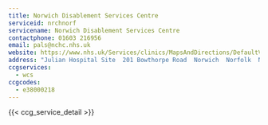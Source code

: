 ```yaml
---
title: Norwich Disablement Services Centre
serviceid: nrchnorf
servicename: Norwich Disablement Services Centre
contactphone: 01603 216956
email: pals@nchc.nhs.uk
website: https://www.nhs.uk/Services/clinics/MapsAndDirections/DefaultView.aspx?id=130778
address: "Julian Hospital Site  201 Bowthorpe Road  Norwich  Norfolk  NR2 3UD"
ccgservices:
  - wcs
ccgcodes:
  - e38000218
---
```


{{< ccg_service_detail >}}
